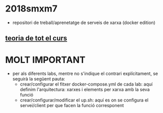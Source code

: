 # 2018smxm7
- repositori de treball/aprenetatge de serveis de xarxa (docker edition)
## [teoria de tot el curs](https://gitlab.com/joanq/SMX-M7-Serveis#materials-per-al-m%C3%B2dul-m7-serveix-de-xarxa-del-cicle-de-sistemes-microinform%C3%A0tics-i-xarxes)

# MOLT IMPORTANT
- per als diferents labs, mentre no s'indique el contrari explícitament, se seguirà la següent pauta:
  - crear/configurar el fitxer docker-compose.yml de cada lab: aquí definim l'arquitectura: xarxes i elements per xarxa amb la seva funció
  - crear/configurar/modificar el up.sh: aquí es on se configura el servei/client per que facen la funció corresponent 
